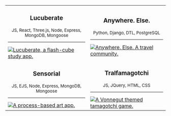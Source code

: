 <div align="center">
  <table border="0" cellspacing="0" cellpadding="0">
    <tbody>
      <tr>
        <td>
          <div align="center">
            <h3>Lucuberate</h3>
            <sub>JS, React, Three.js, Node, Express, MongoDB, Mongoose</sub>
            <sub><hr></sub>
          </div>
          <a href="https://lucuberate.herokuapp.com/" target="_blank">
            <img
              alt="Lucuberate, a flash-cube study app."
              src="https://i.ibb.co/Q8hVQr1/Lucuberate.png"
            />
          </a>
        </td>
        <td>
          <div align="center">
            <h3>Anywhere. Else.</h3>
            <sub>Python, Django, DTL, PostgreSQL</sub>
            <sub><hr></sub>
          </div>
          <a href="https://anywhere-else-app.herokuapp.com/" target="_blank">
            <img
              alt="Anywhere. Else. A travel community."
              src="https://i.ibb.co/gTr4xv6/Anywhere-Else.png"
            />
          </a>
        </td>
      </tr>
      <tr>
      </tr>
      <tr>
        <td>
          <div align="center">
            <h3>Sensorial</h3>
            <sub>JS, EJS, Node, Express, MongoDB, Mongoose</sub>
            <sub><hr></sub>
          </div>
          <a href="https://sensorialapp.herokuapp.com/" target="_blank">
            <img
              alt="A process-based art app."
              src="https://i.ibb.co/khXqGYW/Sensorial.png"
            />
          </a>
        </td>
        <td style="background: none;">
          <div align="center">
            <h3>Tralfamagotchi</h3>
            <sub>JS, JQuery, HTML, CSS</sub>
            <sub><hr></sub>
          </div>
          <a href="https://pages.git.generalassemb.ly/khermalik/project-zero-tralfamagotchi/" target="_blank">
            <img
              alt="A Vonnegut themed tamagotchi game."
              src="https://i.ibb.co/SNbCBYc/Tralfamagotchi.png"
            />
          </a>
        </td>
      </tr>
    </tbody>
  </table>
</div>

